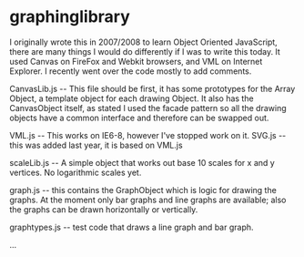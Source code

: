 graphinglibrary
===============

I originally wrote this in 2007/2008 to learn Object Oriented JavaScript, there are many things I would do differently if I was to write this today.
It used Canvas on FireFox and Webkit browsers, and VML on Internet Explorer. I recently went over the code mostly to add comments.

CanvasLib.js 	-- This file should be first, it has some prototypes for the Array Object, a template object for each drawing Object. It also has the
				CanvasObject itself, as stated I used the facade pattern so all the drawing objects have a common interface and therefore can be
				swapped out.
				
VML.js			-- This works on IE6-8, however I've stopped work on it.
SVG.js			-- this was added last year, it is based on VML.js

scaleLib.js		-- A simple object that works out base 10 scales for x and y vertices. No logarithmic scales yet.

graph.js		-- this contains the GraphObject which is logic for drawing the graphs. At the moment only bar graphs and line graphs are available;
				also the graphs can be drawn horizontally or vertically.

graphtypes.js	-- test code that draws a line graph and bar graph.

...


